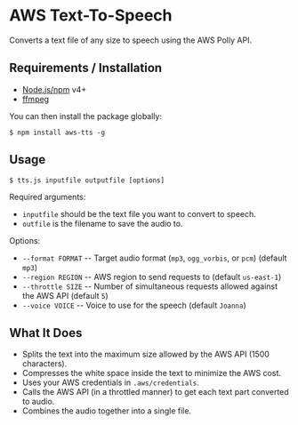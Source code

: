 # AWS Text-To-Speech

Converts a text file of any size to speech using the AWS Polly API.

## Requirements / Installation

* [Node.js/npm](https://nodejs.org) v4+
* [ffmpeg](https://ffmpeg.org/)

You can then install the package globally:

```
$ npm install aws-tts -g
```

## Usage

```
$ tts.js inputfile outputfile [options]
```

Required arguments:

* `inputfile` should be the text file you want to convert to speech.
* `outfile` is the filename to save the audio to.

Options:

* `--format FORMAT` -- Target audio format (`mp3`, `ogg_vorbis`, or `pcm`) (default `mp3`)
* `--region REGION` -- AWS region to send requests to (default `us-east-1`)
* `--throttle SIZE` -- Number of simultaneous requests allowed against the AWS API (default `5`)
* `--voice VOICE` -- Voice to use for the speech (default `Joanna`)

## What It Does

* Splits the text into the maximum size allowed by the AWS API (1500 characters).
* Compresses the white space inside the text to minimize the AWS cost.
* Uses your AWS credentials in `.aws/credentials`.
* Calls the AWS API (in a throttled manner) to get each text part converted to audio.
* Combines the audio together into a single file.
